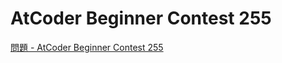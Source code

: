 AtCoder Beginner Contest 255
===

[問題 - AtCoder Beginner Contest 255](https://atcoder.jp/contests/abc255/tasks)
